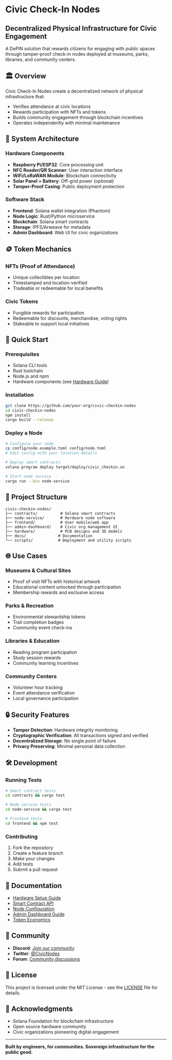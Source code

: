 # Civic Check-In Nodes
## Decentralized Physical Infrastructure for Civic Engagement

A DePIN solution that rewards citizens for engaging with public spaces through tamper-proof check-in nodes deployed at museums, parks, libraries, and community centers.

## 🏛️ Overview

Civic Check-In Nodes create a decentralized network of physical infrastructure that:
- Verifies attendance at civic locations
- Rewards participation with NFTs and tokens
- Builds community engagement through blockchain incentives
- Operates independently with minimal maintenance

## 🔧 System Architecture

### Hardware Components
- **Raspberry Pi/ESP32**: Core processing unit
- **NFC Reader/QR Scanner**: User interaction interface
- **WiFi/LoRaWAN Module**: Blockchain connectivity
- **Solar Panel + Battery**: Off-grid power (optional)
- **Tamper-Proof Casing**: Public deployment protection

### Software Stack
- **Frontend**: Solana wallet integration (Phantom)
- **Node Logic**: Rust/Python microservice
- **Blockchain**: Solana smart contracts
- **Storage**: IPFS/Arweave for metadata
- **Admin Dashboard**: Web UI for civic organizations

## 🪙 Token Mechanics

### NFTs (Proof of Attendance)
- Unique collectibles per location
- Timestamped and location-verified
- Tradeable or redeemable for local benefits

### Civic Tokens
- Fungible rewards for participation
- Redeemable for discounts, merchandise, voting rights
- Stakeable to support local initiatives

## 🚀 Quick Start

### Prerequisites
- Solana CLI tools
- Rust toolchain
- Node.js and npm
- Hardware components (see [Hardware Guide](./docs/hardware.md))

### Installation
```bash
git clone https://github.com/your-org/civic-checkin-nodes
cd civic-checkin-nodes
npm install
cargo build --release
```

### Deploy a Node
```bash
# Configure your node
cp config/node.example.toml config/node.toml
# Edit config with your location details

# Deploy smart contracts
solana program deploy target/deploy/civic_checkin.so

# Start node service
cargo run --bin node-service
```

## 📁 Project Structure

```
civic-checkin-nodes/
├── contracts/          # Solana smart contracts
├── node-service/       # Hardware node software
├── frontend/           # User mobile/web app
├── admin-dashboard/    # Civic org management UI
├── hardware/           # PCB designs and 3D models
├── docs/              # Documentation
└── scripts/           # Deployment and utility scripts
```

## 🌐 Use Cases

### Museums & Cultural Sites
- Proof of visit NFTs with historical artwork
- Educational content unlocked through participation
- Membership rewards and exclusive access

### Parks & Recreation
- Environmental stewardship tokens
- Trail completion badges
- Community event check-ins

### Libraries & Education
- Reading program participation
- Study session rewards
- Community learning incentives

### Community Centers
- Volunteer hour tracking
- Event attendance verification
- Local governance participation

## 🔒 Security Features

- **Tamper Detection**: Hardware integrity monitoring
- **Cryptographic Verification**: All transactions signed and verified
- **Decentralized Storage**: No single point of failure
- **Privacy Preserving**: Minimal personal data collection

## 🛠️ Development

### Running Tests
```bash
# Smart contract tests
cd contracts && cargo test

# Node service tests
cd node-service && cargo test

# Frontend tests
cd frontend && npm test
```

### Contributing
1. Fork the repository
2. Create a feature branch
3. Make your changes
4. Add tests
5. Submit a pull request

## 📖 Documentation

- [Hardware Setup Guide](./docs/hardware.md)
- [Smart Contract API](./docs/contracts.md)
- [Node Configuration](./docs/node-config.md)
- [Admin Dashboard Guide](./docs/admin.md)
- [Token Economics](./docs/tokenomics.md)

## 🤝 Community

- **Discord**: [Join our community](https://discord.gg/civic-nodes)
- **Twitter**: [@CivicNodes](https://twitter.com/civicnodes)
- **Forum**: [Community discussions](https://forum.civic-nodes.org)

## 📄 License

This project is licensed under the MIT License - see the [LICENSE](LICENSE) file for details.

## 🙏 Acknowledgments

- Solana Foundation for blockchain infrastructure
- Open source hardware community
- Civic organizations pioneering digital engagement

---

**Built by engineers, for communities. Sovereign infrastructure for the public good.**